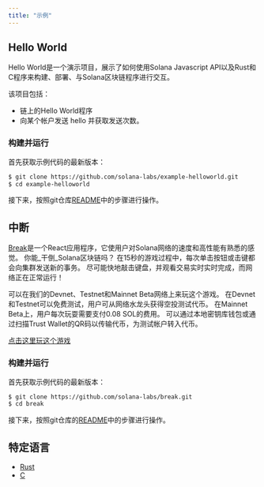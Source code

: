 ```yaml
---
title: "示例"
---
```



## Hello World

Hello World是一个演示项目，展示了如何使用Solana Javascript API以及Rust和C程序来构建、部署、与Solana区块链程序进行交互。

该项目包括：
 - 链上的Hello World程序
 - 向某个帐户发送 hello 并获取发送次数。

### 构建并运行

首先获取示例代码的最新版本：

```bash
$ git clone https://github.com/solana-labs/example-helloworld.git
$ cd example-helloworld
```

接下来，按照git仓库[README](https://github.com/solana-labs/example-helloworld/blob/master/README.md)中的步骤进行操作。


## 中断

[Break](https://break.solana.com/)是一个React应用程序，它使用户对Solana网络的速度和高性能有熟悉的感觉。 你能_干倒_Solana区块链吗？ 在15秒的游戏过程中，每次单击按钮或击键都会向集群发送新的事务。 尽可能快地敲击键盘，并观看交易实时实时完成，而网络正在正常运行！

可以在我们的Devnet、Testnet和Mainnet Beta网络上来玩这个游戏。 在Devnet和Testnet可以免费测试，用户可从网络水龙头获得空投测试代币。 在Mainnet Beta上，用户每次玩耍需要支付0.08 SOL的费用。 可以通过本地密钥库钱包或通过扫描Trust Wallet的QR码以传输代币，为测试帐户转入代币。

[点击这里玩这个游戏](https://break.solana.com/)

### 构建并运行

首先获取示例代码的最新版本：

```bash
$ git clone https://github.com/solana-labs/break.git
$ cd break
```

接下来，按照git仓库的[README](https://github.com/solana-labs/break/blob/master/README.md)中的步骤进行操作。

## 特定语言

- [Rust](developing-rust.md#examples)
- [C](developing-c.md#examples)
